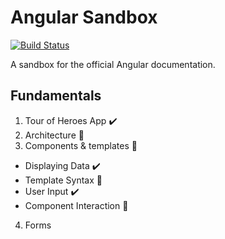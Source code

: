 # Angular Sandbox
[![Build Status](https://travis-ci.com/xgirma/angular_sandbox.svg?branch=master)](https://travis-ci.com/xgirma/angular_sandbox)

A sandbox for the official Angular documentation.

## Fundamentals
1. Tour of Heroes App :heavy_check_mark:
2. Architecture :construction:
3. Components & templates :construction:
  * Displaying Data :heavy_check_mark:
  * Template Syntax :construction:
  * User Input :heavy_check_mark:
  * Component Interaction :construction:
4. Forms
